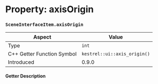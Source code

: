 
# Property: axisOrigin
### `SceneInterfaceItem.axisOrigin`

| Aspect | Value |
| --- | --- |
| Type | `int` |
| C++ Getter Function Symbol | `kestrel::ui::axis_origin()` |
| Introduced | 0.9.0 |

#### Getter Description

